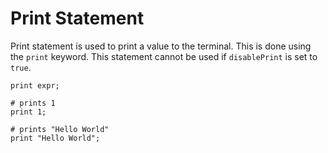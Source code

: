 # Print Statement

Print statement is used to print a value to the terminal. This is done using the `print` keyword. This statement cannot be used if `disablePrint` is set to `true`.

```title="Syntax"
print expr;
```

```title="Example"
# prints 1
print 1;

# prints "Hello World"
print "Hello World";
```
